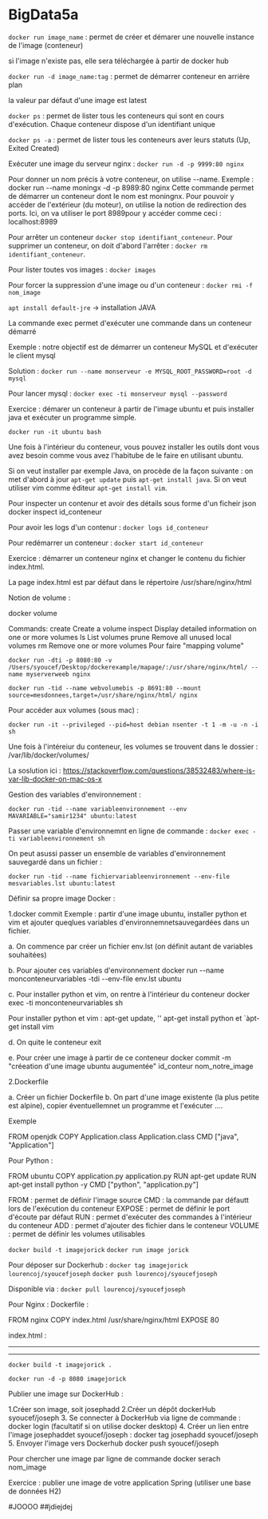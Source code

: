 # BigData5a

``docker run image_name`` : permet de créer et démarer une nouvelle instance de l'image (conteneur)

si l'image n'existe pas, elle sera téléchargée à partir de docker hub

``docker run -d image_name:tag`` : permet de démarrer conteneur en arrière plan

la valeur par défaut d'une image est latest

``docker ps`` : permet de lister tous les conteneurs qui sont en cours d'exécution. Chaque conteneur dispose d'un identifiant unique

``docker ps -a`` : permet de lister tous les conteneurs aver leurs statuts (Up, Exited Created)

Exécuter une image du serveur nginx : ``docker run -d -p 9999:80 nginx``

Pour donner un nom précis à votre conteneur, on utilise --name. Exemple : docker run --name moningx -d -p 8989:80 nginx Cette commande permet de démarrer un conteneur dont le nom est moningnx. Pour pouvoir y accéder de l'extérieur (du moteur), on utilise la notion de redirection des ports. Ici, on va utiliser le port 8989pour y accéder comme ceci : localhost:8989

Pour arrêter un conteneur ``docker stop identifiant_conteneur``. Pour supprimer un conteneur, on doit d'abord l'arrêter : ``docker rm identifiant_conteneur``.

Pour lister toutes vos images :  ``docker images``

Pour forcer la suppression d'une image ou d'un conteneur : ``docker rmi -f nom_image``

``apt install default-jre`` -> installation JAVA

La commande exec permet d'exécuter une commande dans un conteneur démarré

Exemple : notre objectif est de démarrer un conteneur MySQL et d'exécuter le client mysql

Solution : ``docker run --name monserveur -e MYSQL_ROOT_PASSWORD=root -d mysql``

Pour lancer mysql : ``docker exec -ti monserveur mysql --password``

Exercice : démarer un conteneur à partir de l'image ubuntu et puis installer java et exécuter un programme simple.

``docker run -it ubuntu bash``

Une fois à l'intérieur du conteneur, vous pouvez installer les outils dont vous avez besoin comme vous avez l'habitube de le faire en utilisant ubuntu.

Si on veut installer par exemple Java, on procède de la façon suivante : on met d'abord à jour ``apt-get update`` puis ``apt-get install java``. Si on veut utiliser vim comme éditeur ``apt-get install vim``.

Pour inspecter un contenur et avoir des détails sous forme d'un ficheir json docker inspect id_conteneur

Pour avoir les logs d'un contenur : ``docker logs id_conteneur``

Pour redémarrer un conteneur : ``docker start id_conteneur``

Exercice : démarrer un conteneur nginx et changer le contenu du fichier index.html.

La page index.html est par défaut dans le répertoire /usr/share/nginx/html

Notion de volume :

docker volume

Commands:
  create      Create a volume
  inspect     Display detailed information on one or more volumes
  ls          List volumes
  prune       Remove all unused local volumes
  rm          Remove one or more volumes
Pour faire "mapping volume"

``docker run -dti -p 8080:80 -v /Users/syoucef/Desktop/dockerexample/mapage/:/usr/share/nginx/html/ --name myserverweeb nginx``

``docker run -tid --name webvolumebis -p 8691:80 --mount source=mesdonnees,target=/usr/share/nginx/html/ nginx``

Pour accéder aux volumes (sous mac) :

``docker run -it --privileged --pid=host debian nsenter -t 1 -m -u -n -i sh``

Une fois à l'intéreiur du conteneur, les volumes se trouvent dans le dossier : /var/lib/docker/volumes/

La soslution ici : https://stackoverflow.com/questions/38532483/where-is-var-lib-docker-on-mac-os-x

Gestion des variables d'environnement :

``docker run -tid --name variableenvironnement --env MAVARIABLE="samir1234" ubuntu:latest``

Passer une variable d'environnemnt en ligne de commande : ``docker exec -ti variableenvironnement sh``

On peut asussi passer un ensemble de variables d'environnement sauvegardé dans un fichier :

``docker run -tid --name fichiervariableenvironnement --env-file mesvariables.lst ubuntu:latest``

Définir sa propre image Docker :

1.docker commit
Exemple : partir d'une image ubuntu, installer python et vim et ajouter queqlues variables d'environnemnetsauvegardées dans un fichier.

a. On commence par créer un fichier env.lst (on définit autant de variables souhaitées)

b. Pour ajouter ces variables d'environnement docker run --name monconteneurvariables -tdi --env-file env.lst ubuntu

c. Pour installer python et vim, on rentre à l'intérieur du conteneur docker exec -ti monconteneurvariables sh

Pour installer python et vim : apt-get update, '' apt-get install python et `àpt-get install vim

d. On quite le conteneur exit

e. Pour créer une image à partir de ce conteneur docker commit -m "créeation d'une image ubuntu augumentée" id_conteur nom_notre_image

2.Dockerfile

a. Créer un fichier Dockerfile b. On part d'une image existente (la plus petite est alpine), copier éventuellemnet un programme et l'exécuter ....

Exemple

FROM openjdk
COPY Application.class Application.class
CMD ["java", "Application"]

Pour Python :

FROM ubuntu
COPY application.py application.py
RUN apt-get update
RUN apt-get install python -y
CMD ["python", "application.py"]

FROM : permet de définir l'image source
CMD : la commande par défautt lors de l'exécution du conteneur
EXPOSE : permet de définir le port d'écoute par défaut
RUN : permet d'exécuter des commandes à l'intérieur du conteneur
ADD : permet d'ajouter des fichier dans le conteneur
VOLUME : permet de définir les volumes utilisables

``docker build -t imagejorick``
``docker run image jorick``

Pour déposer sur Dockerhub :
 ``docker tag imagejorick lourencoj/syoucefjoseph``
 ``docker push lourencoj/syoucefjoseph``
 
 Disponible via : ``docker pull lourencoj/syoucefjoseph``
 
 

Pour Nginx : 
Dockerfile :

FROM nginx
COPY index.html /usr/share/nginx/html
EXPOSE 80

index.html :

--------------------------------------

<!DOCTYPE html>
<html lang="en">
<head>
    <meta charset="UTF-8">
    <title>Salut les nazes</title>
</head>
<body>

</body>
</html>

---------------------------------------

``docker build -t imagejorick .``

``docker run -d -p 8080 imagejorick``


Publier une image sur DockerHub :

1.Créer son image, soit josephadd
2.Créer un dépôt dockerHub syoucef/joseph
3. Se connecter à DockerHub via ligne de commande : docker login (facultatif si on utilise docker desktop)
4. Créer un lien entre l'image josephaddet syoucef/joseph : docker tag josephadd syoucef/joseph
5. Envoyer l'image vers Dockerhub docker push syoucef/joseph

Pour chercher une image par ligne de commande docker serach nom_image

Exercice : publier une image de votre application Spring (utiliser une base de données H2)

#JOOOO
##jdiejdej
